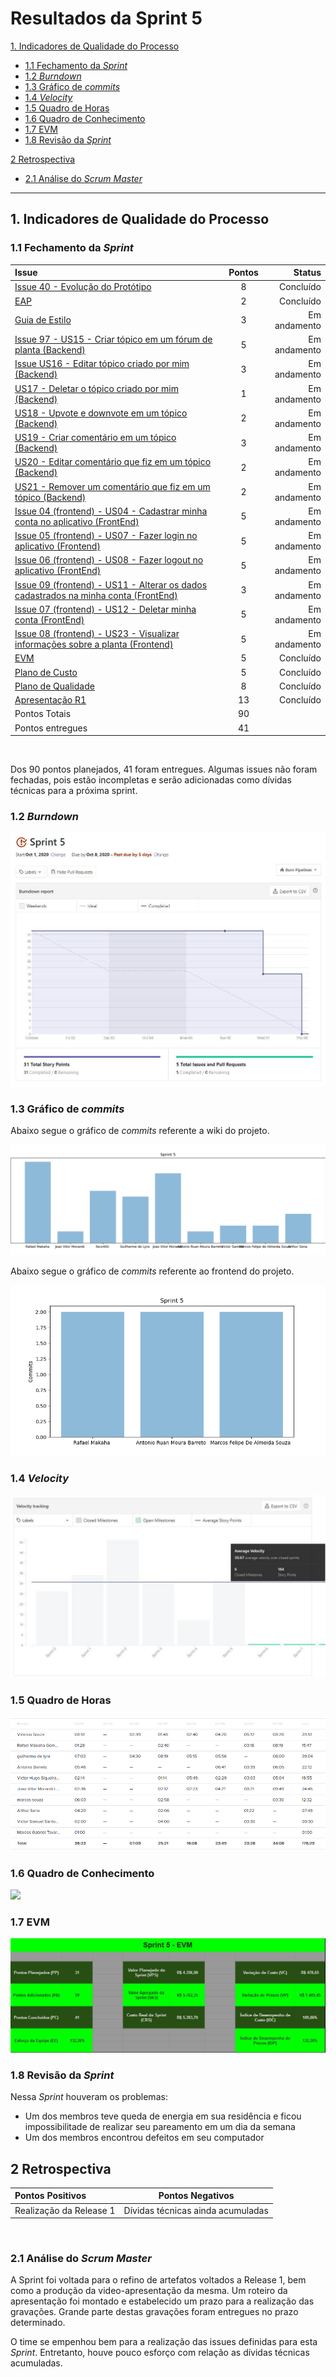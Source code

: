 # Resultados da Sprint 5

[1. Indicadores de Qualidade do Processo](#1-indicadores-de-qualidade-do-processo)
  - [1.1 Fechamento da _Sprint_](#11-fechamento-da-sprint)
  - [1.2 _Burndown_](#12-burndown)
  - [1.3 Gráfico de _commits_](#13-gráfico-de-commits)
  - [1.4 _Velocity_](#14-velocity)
  - [1.5 Quadro de Horas](#15-quadro-de-horas)
  - [1.6 Quadro de Conhecimento](#16-quadro-de-conhecimento)
  - [1.7 EVM](#17-evm)
  - [1.8 Revisão da _Sprint_](#18-revisão-da-sprint)
  
[2 Retrospectiva](#2-retrospectiva)
  - [2.1 Análise do _Scrum Master_](#21-análise-do-scrum-master) 

------

## 1. Indicadores de Qualidade do Processo

### 1.1 Fechamento da _Sprint_
| Issue       | Pontos     | Status     |
| :------------- | :----------: | -----------: |
| [Issue 40 - Evolução do Protótipo](https://github.com/fga-eps-mds/2020.1-Grupo2-wiki/issues/40) | 8 | Concluído |
| [EAP](https://github.com/fga-eps-mds/2020.1-Grupo2-wiki/issues/58) | 2 | Concluído |
| [Guia de Estilo](https://github.com/fga-eps-mds/2020.1-Grupo2-wiki/issues/59) | 3 | Em andamento |
| [Issue 97 - US15 - Criar tópico em um fórum de planta (Backend)](https://github.com/fga-eps-mds/2020.1-Grupo2-BackEnd/issues/97) | 5 | Em andamento |
| [Issue US16 - Editar tópico criado por mim (Backend)](https://github.com/fga-eps-mds/2020.1-Grupo2-BackEnd/issues/98) | 3 | Em andamento |
| [US17 - Deletar o tópico criado por mim (Backend)](https://github.com/fga-eps-mds/2020.1-Grupo2-BackEnd/issues/99) | 1 | Em andamento |
| [US18 - Upvote e downvote em um tópico (Backend)](https://github.com/fga-eps-mds/2020.1-Grupo2-BackEnd/issues/100) | 2 | Em andamento |
| [US19 - Criar comentário em um tópico (Backend)](https://github.com/fga-eps-mds/2020.1-Grupo2-BackEnd/issues/101) | 3 | Em andamento |
| [US20 - Editar comentário que fiz em um tópico (Backend)](https://github.com/fga-eps-mds/2020.1-Grupo2-BackEnd/issues/102) | 2 | Em andamento |
| [US21 - Remover um comentário que fiz em um tópico (Backend)](https://github.com/fga-eps-mds/2020.1-Grupo2-BackEnd/issues/103) | 2 | Em andamento |
| [Issue 04 (frontend) - US04 - Cadastrar minha conta no aplicativo (FrontEnd)](https://github.com/fga-eps-mds/2020.1-Grupo2-FrontEnd/issues/4) |   5    | Em andamento |
| [Issue 05 (frontend) - US07 - Fazer login no aplicativo (Frontend)](https://github.com/fga-eps-mds/2020.1-Grupo2-FrontEnd/issues/5) | 5 | Em andamento |
| [Issue 06 (frontend) - US08 - Fazer logout no aplicativo (FrontEnd)](https://github.com/fga-eps-mds/2020.1-Grupo2-FrontEnd/issues/6) | 5 | Em andamento |
| [Issue 09 (frontend) - US11 - Alterar os dados cadastrados na minha conta (FrontEnd)](https://github.com/fga-eps-mds/2020.1-Grupo2-BackEnd/issues/9) | 3 | Em andamento |
| [Issue 07 (frontend) - US12 - Deletar minha conta (FrontEnd)](https://github.com/fga-eps-mds/2020.1-Grupo2-FrontEnd/issues/7) | 5 | Em andamento |
| [Issue 08 (frontend) - US23 - Visualizar informações sobre a planta (Frontend)](https://github.com/fga-eps-mds/2020.1-Grupo2-FrontEnd/issues/8) | 5 | Em andamento |
| [EVM](https://github.com/fga-eps-mds/2020.1-Grupo2-wiki/issues/81) | 5 | Concluído  |
| [Plano de Custo](https://github.com/fga-eps-mds/2020.1-Grupo2-wiki/issues/82) | 5 | Concluído  |
| [Plano de Qualidade](https://github.com/fga-eps-mds/2020.1-Grupo2-wiki/issues/83) | 8 | Concluído  |
| [Apresentação R1](https://github.com/fga-eps-mds/2020.1-Grupo2-wiki/issues/93) | 13 |  Concluído  |
| Pontos Totais | 90 | |
| Pontos entregues | 41 |  |


<br/>

Dos 90 pontos planejados, 41 foram entregues. Algumas issues não foram fechadas, pois estão incompletas e serão adicionadas como dívidas técnicas para a próxima sprint.

### 1.2 _Burndown_

![](img/burndown.jpg)

### 1.3 Gráfico de _commits_

Abaixo segue o gráfico de _commits_ referente a wiki do projeto.

![](img/commits_wiki_sprint5.png)

Abaixo segue o gráfico de _commits_ referente ao frontend do projeto.

![](img/commits_front_sprint5.png)

### 1.4 _Velocity_

![](img/velocity.jpg)

### 1.5 Quadro de Horas

![](img/hours.png)

### 1.6 Quadro de Conhecimento

![](img/knowledge_box.jpg)

### 1.7 EVM

![](img/evm.jpg)

### 1.8 Revisão da _Sprint_

Nessa _Sprint_ houveram os problemas:

* Um dos membros teve queda de energia em sua residência e ficou impossibilitade de realizar seu pareamento em um dia da semana
* Um dos membros encontrou defeitos em seu computador

## 2 Retrospectiva

| Pontos Positivos | Pontos Negativos |
| :------------- | :----------: |
| Realização da Release 1 | Dívidas técnicas ainda acumuladas |

<br>

### 2.1 Análise do _Scrum Master_

A Sprint foi voltada para o refino de artefatos voltados a Release 1, bem como a produção da video-apresentação da mesma. Um roteiro da apresentação foi montado e estabelecido um prazo para a realização das gravações. Grande parte destas gravações foram entregues no prazo determinado.

O time se empenhou bem para a realização das issues definidas para esta _Sprint_. Entretanto, houve pouco esforço com relação as dívidas técnicas acumuladas.
